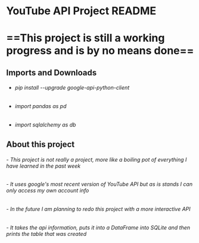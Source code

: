 # **YouTube API Project README**
# **==This project is still a working progress and is by no means done==**

## **Imports and Downloads**
- ###### pip install --upgrade google-api-python-client
- ###### import pandas as pd
- ###### import sqlalchemy as db

## **About this project**
###### - This project is not really a project, more like a boiling pot of everything I have learned in the past week
###### - It uses google's most recent version of YouTube API but as is stands I can only access my own account info
###### - In the future I am planning to redo this project with a more interactive API
###### - It takes the api information, puts it into a DataFrame into SQLite and then prints the table that was created

